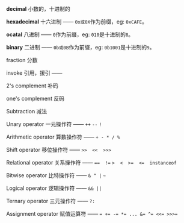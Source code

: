 **decimal** 小数的，十进制的

**hexadecimal** 十六进制 —— `0x或0X`作为前缀，eg: `0xCAFE`。

**ocatal** 八进制 —— `0`作为前缀，eg: `010`是十进制的`8`。

**binary** 二进制 —— `0b或0B`作为前缀，eg: `0b1001`是十进制的`9`。

fraction 分数

invoke 引用，援引 —— 

2's complement 补码

one's complement 反码

Subtraction 减法



Unary operator 一元操作符 —— `++`  `--`  `!`  

Arithmetic operator 算数操作符 —— `+ - * / %`

Shift operator 移位操作符 —— `>>  <<  >>>`

Relational operator 关系操作符 —— `==  !=`   `>  <  >=  <=  instanceof`

Bitwise operator 比特操作符 —— `& ^ |`    `~`

Logical operator 逻辑操作符 —— `&& ||`

Ternary operator 三元操作符 —— `?:`

Assignment operator 赋值运算符 —— `= += -= *= ... &= ^= <<= >>>=`

